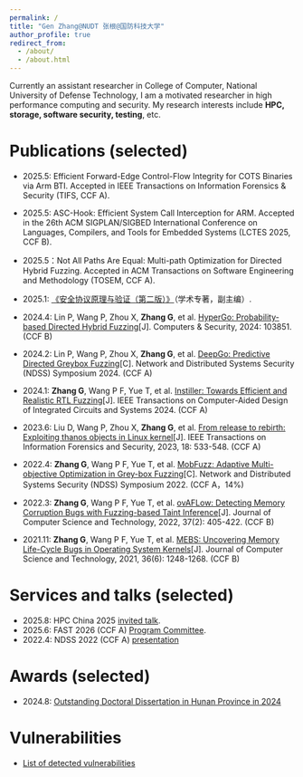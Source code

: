 ```yaml
---
permalink: /
title: "Gen Zhang@NUDT 张根@国防科技大学"
author_profile: true
redirect_from: 
  - /about/
  - /about.html
---
```


Currently an assistant researcher in College of Computer, National University of Defense Technology, I am a motivated researcher in high performance computing and security. My research interests include **HPC, storage, software security, testing**, etc.

Publications (selected)
======
- 2025.5: Efficient Forward-Edge Control-Flow Integrity for COTS Binaries via Arm BTI. Accepted in IEEE Transactions on Information Forensics & Security (TIFS, CCF A).

- 2025.5: ASC-Hook: Efficient System Call Interception for ARM. Accepted in the 26th ACM SIGPLAN/SIGBED International Conference on Languages, Compilers, and Tools for Embedded Systems (LCTES 2025, CCF B).

- 2025.5：Not All Paths Are Equal: Multi-path Optimization for Directed Hybrid Fuzzing. Accepted in ACM Transactions on Software Engineering and Methodology (TOSEM, CCF A).

- 2025.1: [《安全协议原理与验证（第二版）》](https://www.buptpress.com/bookimages/10409.jpg)（学术专著，副主编）.

- 2024.4: Lin P, Wang P, Zhou X, **Zhang G**, et al. [HyperGo: Probability-based Directed Hybrid Fuzzing](https://arxiv.org/pdf/2307.07815)[J]. Computers & Security, 2024: 103851. (CCF B)

- 2024.2: Lin P, Wang P, Zhou X, **Zhang G**, et al. [DeepGo: Predictive Directed Greybox Fuzzing](https://www.ndss-symposium.org/wp-content/uploads/2024-514-paper.pdf)[C]. Network and Distributed Systems Security (NDSS) Symposium 2024. (CCF A)

- 2024.1: **Zhang G**, Wang P F, Yue T, et al. [Instiller: Towards Efficient and Realistic RTL Fuzzing](https://arxiv.org/pdf/2401.15967.pdf)[J]. IEEE Transactions on Computer-Aided Design of Integrated Circuits and Systems 2024. (CCF A)

- 2023.6: Liu D, Wang P, Zhou X, **Zhang G**, et al. [From release to rebirth: Exploiting thanos objects in Linux kernel](https://ieeexplore.ieee.org/abstract/document/9970376)[J]. IEEE Transactions on Information Forensics and Security, 2023, 18: 533-548. (CCF A)

- 2022.4: **Zhang G**, Wang P F, Yue T, et al. [MobFuzz: Adaptive Multi-objective Optimization in Grey-box Fuzzing](https://arxiv.org/pdf/2401.15956.pdf)[C]. Network and Distributed Systems Security (NDSS) Symposium 2022. (CCF A，14%)

- 2022.3: **Zhang G**, Wang P F, Yue T, et al. [ovAFLow: Detecting Memory Corruption Bugs with Fuzzing-based Taint Inference](https://link.springer.com/article/10.1007/s11390-021-1600-9)[J]. Journal of Computer Science and Technology, 2022, 37(2): 405-422. (CCF B)

- 2021.11: **Zhang G**, Wang P F, Yue T, et al. [MEBS: Uncovering Memory Life-Cycle Bugs in Operating System Kernels](https://link.springer.com/content/pdf/10.1007%2Fs11390-021-1593-4.pdf)[J]. Journal of Computer Science and Technology, 2021, 36(6): 1248-1268. (CCF B)

Services and talks (selected)
======
- 2025.8: HPC China 2025 [invited talk](https://ccf.org.cn/hpcchina2025/schedule_d_2011).
- 2025.6: FAST 2026 (CCF A) [Program Committee](https://gitlab.com/zhanggenex/pic/-/raw/main/Fast2026-Program-Committee.png).
- 2022.4: NDSS 2022 (CCF A) [presentation](https://www.bilibili.com/video/BV1vY4y1h7kK/?spm_id_from=333.1387.list.card_archive.click&vd_source=404205deed301ce4d0ed5bb3827aa976)

Awards (selected)
======
- 2024.8: [Outstanding Doctoral Dissertation in Hunan Province in 2024](https://gitlab.com/zhanggenex/pic/-/raw/main/outstanding__doctor.png)

Vulnerabilities
======
- [List of detected vulnerabilities](https://gitlab.com/zhanggenex/pic/-/raw/main/bug.png)